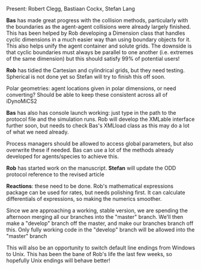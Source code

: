 Present: Robert Clegg, Bastiaan Cockx, Stefan Lang

**Bas** has made great progress with the collision methods, particularly with the boundaries as the agent-agent collisions were already largely finished. This has been helped by Rob developing a Dimension class that handles cyclic dimensions in a much easier way than using boundary objects for it. This also helps unify the agent container and solute grids. The downside is that cyclic boundaries must always be parallel to one another (i.e. extremes of the same dimension) but this should satisfy 99% of potential users!

**Rob** has tidied the Cartesian and cylindrical grids, but they need testing. Spherical is not done yet so Stefan will try to finish this off soon.

Polar geometries: agent locations given in polar dimensions, or need converting? Should be able to keep these consistent across all of iDynoMiCS2

**Bas** has also has console launch working: just type in the path to the protocol file and the simulation runs. Rob will develop the XMLable interface further soon, but needs to check Bas's XMLload class as this may do a lot of what we need already.

Process managers should be allowed to access global parameters, but also overwrite these if needed. Bas can use a lot of the methods already developed for agents/species to achieve this.

**Rob** has started work on the manuscript. **Stefan** will update the ODD protocol reference to the revised article

**Reactions**: these need to be done. Rob's mathematical expressions package can be used for rates, but needs polishing first. It can calculate differentials of expressions, so making the numerics smoother.

Since we are approaching a working, stable version, we are spending the afternoon merging all our branches into the "master" branch. We'll then make a "develop" branch off the master, and make our branches branch off this. Only fully working code in the "develop" branch will be allowed into the "master" branch

This will also be an opportunity  to switch default line endings from Windows to Unix. This has been the bane of Rob's life the last few weeks, so hopefully Unix endings will behave better!
